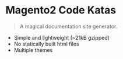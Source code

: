 # Magento2 Code Katas

> A magical documentation site generator.

- Simple and lightweight (~21kB gzipped)
- No statically built html files
- Multiple themes
